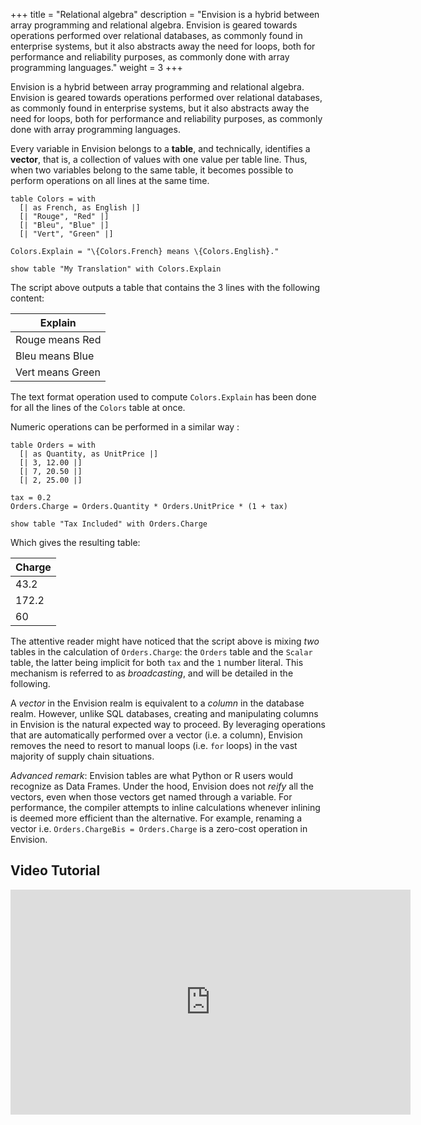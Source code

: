 +++
title = "Relational algebra"
description = "Envision is a hybrid between array programming and relational algebra. Envision is geared towards operations performed over relational databases, as commonly found in enterprise systems, but it also abstracts away the need for loops, both for performance and reliability purposes, as commonly done with array programming languages."
weight = 3
+++

Envision is a hybrid between array programming and relational algebra. Envision is geared towards operations performed over relational databases, as commonly found in enterprise systems, but it also abstracts away the need for loops, both for performance and reliability purposes, as commonly done with array programming languages.

Every variable in Envision belongs to a **table**, and technically, identifies a **vector**, that is, a collection of values with one value per table line. Thus, when two variables belong to the same table, it becomes possible to perform operations on all lines at the same time.

```envision
table Colors = with
  [| as French, as English |]
  [| "Rouge", "Red" |]
  [| "Bleu", "Blue" |]
  [| "Vert", "Green" |]

Colors.Explain = "\{Colors.French} means \{Colors.English}."

show table "My Translation" with Colors.Explain
```

The script above outputs a table that contains the 3 lines with the following content:

| Explain          |
|------------------|
| Rouge means Red  |
| Bleu means Blue  |
| Vert means Green |

The text format operation used to compute `Colors.Explain` has been done for all the lines of the `Colors` table at once.

Numeric operations can be performed in a similar way :

```envision
table Orders = with
  [| as Quantity, as UnitPrice |]
  [| 3, 12.00 |]
  [| 7, 20.50 |]
  [| 2, 25.00 |]

tax = 0.2
Orders.Charge = Orders.Quantity * Orders.UnitPrice * (1 + tax)

show table "Tax Included" with Orders.Charge
```

Which gives the resulting table:

| Charge |
|--------|
| 43.2   |
| 172.2  |
| 60     |

The attentive reader might have noticed that the script above is mixing _two_ tables in the calculation of `Orders.Charge`: the `Orders` table and the `Scalar` table, the latter being implicit for both `tax` and the `1` number literal. This mechanism is referred to as _broadcasting_, and will be detailed in the following.

A _vector_ in the Envision realm is equivalent to a _column_ in the database realm. However, unlike SQL databases, creating and manipulating columns in Envision is the natural expected way to proceed. By leveraging operations that are automatically performed over a vector (i.e. a column), Envision removes the need to resort to manual loops (i.e. `for` loops) in the vast majority of supply chain situations.

_Advanced remark_: Envision tables are what Python or R users would recognize as Data Frames. Under the hood, Envision does not _reify_ all the vectors, even when those vectors get named through a variable. For performance, the compiler attempts to inline calculations whenever inlining is deemed more efficient than the alternative. For example, renaming a vector i.e. `Orders.ChargeBis = Orders.Charge` is a zero-cost operation in Envision.

## Video Tutorial

<iframe width="640" height="360" sandbox="allow-same-origin allow-scripts allow-popups" src="https://tube.lokad.com/videos/embed/943f8aa9-75fc-435f-afa9-f178ca73038a?title=0&warningTitle=0" frameborder="0" allowfullscreen></iframe>
